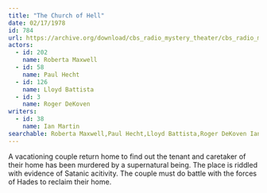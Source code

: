 ```yaml
---
title: "The Church of Hell"
date: 02/17/1978
id: 784
url: https://archive.org/download/cbs_radio_mystery_theater/cbs_radio_mystery_theater-0751-0800.zip/cbs_radio_mystery_theater-0751-0800%2Fcbsrmt_0784_church_of_hell.mp3
actors:  
  - id: 202
    name: Roberta Maxwell  
  - id: 58
    name: Paul Hecht  
  - id: 126
    name: Lloyd Battista  
  - id: 3
    name: Roger DeKoven
writers:  
  - id: 38
    name: Ian Martin
searchable: Roberta Maxwell,Paul Hecht,Lloyd Battista,Roger DeKoven Ian Martin
---
```

A vacationing couple return home to find out the tenant and caretaker of their home has been murdered by a supernatural being. The place is riddled with evidence of Satanic acitivity. The couple must do battle with the forces of Hades to reclaim their home.